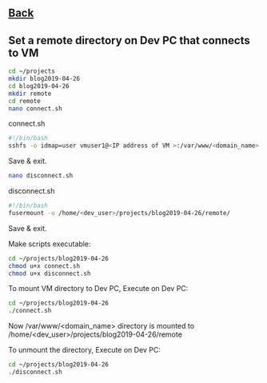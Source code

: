 ## [Back](../INSTALL.md)

## Set a remote directory on Dev PC that connects to VM
```bash
cd ~/projects
mkdir blog2019-04-26
cd blog2019-04-26
mkdir remote
cd remote
nano connect.sh
```

connect.sh
```bash
#!/bin/bash
sshfs -o idmap=user vmuser1@<IP address of VM >:/var/www/<domain_name> /home/<dev_user>/projects/blog2019-04-26/remote
```

Save & exit. 

```bash
nano disconnect.sh
```

disconnect.sh
```bash
#!/bin/bash
fusermount -u /home/<dev_user>/projects/blog2019-04-26/remote/
```

Save & exit. 

Make scripts executable:
```bash
cd ~/projects/blog2019-04-26
chmod u+x connect.sh
chmod u+x disconnect.sh
```

To mount VM directory to Dev PC, Execute on Dev PC:
```bash
cd ~/projects/blog2019-04-26
./connect.sh
```

Now /var/www/<domain_name> directory is mounted to /home/<dev_user>/projects/blog2019-04-26/remote

To unmount the directory, Execute on Dev PC:
```bash
cd ~/projects/blog2019-04-26
./disconnect.sh
```